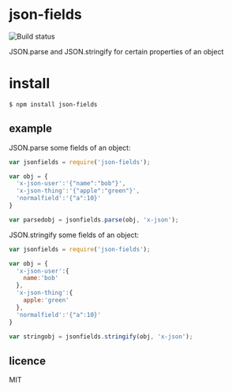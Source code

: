 json-fields
===========

![Build status](https://api.travis-ci.org/binocarlos/json-fields.png)

JSON.parse and JSON.stringify for certain properties of an object

# install

```
$ npm install json-fields
```

## example

JSON.parse some fields of an object:

```js
var jsonfields = require('json-fields');

var obj = {
  'x-json-user':'{"name":"bob"}',
  'x-json-thing':'{"apple":"green"}',
  'normalfield':'{"a":10}'
}

var parsedobj = jsonfields.parse(obj, 'x-json');
```

JSON.stringify some fields of an object:

```js
var jsonfields = require('json-fields');

var obj = {
  'x-json-user':{
    name:'bob'
  },
  'x-json-thing':{
    apple:'green'
  },
  'normalfield':'{"a":10}'
}

var stringobj = jsonfields.stringify(obj, 'x-json');
```

## licence
MIT